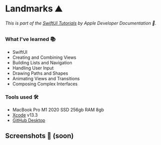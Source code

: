 # Landmarks ⛰
###### This is part of the [SwiftUI Tutorials](https://developer.apple.com/tutorials/swiftui) by Apple Developer Documentation .

### What I've learned 📚
- SwiftUI
- Creating and Combining Views
- Building Lists and Navigation
- Handling User Input
- Drawing Paths and Shapes
- Animating Views and Transitions
- Composing Complex Interfaces

### Tools used 🛠
- MacBook Pro M1 2020 SSD 256gb RAM 8gb
- [Xcode](https://apps.apple.com/br/app/xcode/id497799835?mt=12) v13.3
- [GitHub Desktop](https://desktop.github.com)

## Screenshots 📲 (soon)
